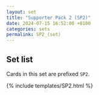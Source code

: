 ```yaml
---
layout: set
title: "Supporter Pack 2 (SP2)"
date: 2024-07-15 16:52:00 +0100
categories: sets
permalink: SP2_(set)
---
```

## Set list

Cards in this set are prefixed `SP2`.

{% include templates/SP2.html %}